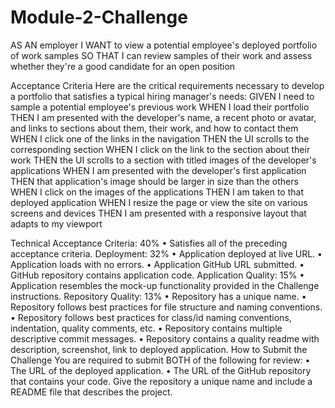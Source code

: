 # Module-2-Challenge

AS AN employer
I WANT to view a potential employee's deployed portfolio of work samples
SO THAT I can review samples of their work and assess whether they're a good candidate for an open position

Acceptance Criteria
Here are the critical requirements necessary to develop a portfolio that satisfies a typical hiring manager's needs:
GIVEN I need to sample a potential employee's previous work
WHEN I load their portfolio
THEN I am presented with the developer's name, a recent photo or avatar, and links to sections about them, their work, and how to contact them
WHEN I click one of the links in the navigation
THEN the UI scrolls to the corresponding section
WHEN I click on the link to the section about their work
THEN the UI scrolls to a section with titled images of the developer's applications
WHEN I am presented with the developer's first application
THEN that application's image should be larger in size than the others
WHEN I click on the images of the applications
THEN I am taken to that deployed application
WHEN I resize the page or view the site on various screens and devices
THEN I am presented with a responsive layout that adapts to my viewport

Technical Acceptance Criteria: 40%
• Satisfies all of the preceding acceptance criteria.
Deployment: 32%
• Application deployed at live URL.
• Application loads with no errors.
• Application GitHub URL submitted.
• GitHub repository contains application code.
Application Quality: 15%
• Application resembles the mock-up functionality provided in the Challenge instructions.
Repository Quality: 13%
• Repository has a unique name.
• Repository follows best practices for file structure and naming conventions.
• Repository follows best practices for class/id naming conventions, indentation, quality comments, etc.
• Repository contains multiple descriptive commit messages.
• Repository contains a quality readme with description, screenshot, link to deployed application.
How to Submit the Challenge
You are required to submit BOTH of the following for review:
• The URL of the deployed application.
• The URL of the GitHub repository that contains your code. Give the repository a unique name and include a README file that describes the project.
